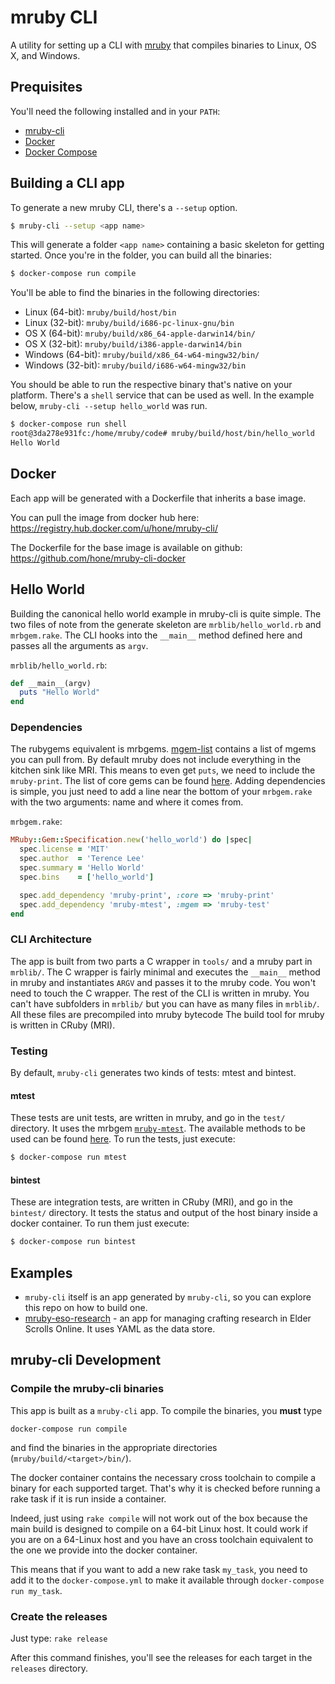 # mruby CLI
A utility for setting up a CLI with [mruby](https://www.mruby.org) that compiles binaries to Linux, OS X, and Windows.

## Prequisites
You'll need the following installed and in your `PATH`:

* [mruby-cli](https://github.com/hone/mruby-cli/releases)
* [Docker](https://docs.docker.com/installation/)
* [Docker Compose](https://docs.docker.com/compose/install/)

## Building a CLI app
To generate a new mruby CLI, there's a `--setup` option.

```sh
$ mruby-cli --setup <app name>
```

This will generate a folder `<app name>` containing a basic skeleton for getting started. Once you're in the folder, you can build all the binaries:

```sh
$ docker-compose run compile
```

You'll be able to find the binaries in the following directories:

* Linux (64-bit): `mruby/build/host/bin`
* Linux (32-bit): `mruby/build/i686-pc-linux-gnu/bin`
* OS X (64-bit): `mruby/build/x86_64-apple-darwin14/bin/`
* OS X (32-bit): `mruby/build/i386-apple-darwin14/bin`
* Windows (64-bit): `mruby/build/x86_64-w64-mingw32/bin/`
* Windows (32-bit): `mruby/build/i686-w64-mingw32/bin`

You should be able to run the respective binary that's native on your platform. There's a `shell` service that can be used as well. In the example below, `mruby-cli --setup hello_world` was run.

```sh
$ docker-compose run shell
root@3da278e931fc:/home/mruby/code# mruby/build/host/bin/hello_world
Hello World
```

## Docker

Each app will be generated with a Dockerfile that inherits a base image.

You can pull the image from docker hub here:
https://registry.hub.docker.com/u/hone/mruby-cli/

The Dockerfile for the base image is available on github:
https://github.com/hone/mruby-cli-docker

## Hello World

Building the canonical hello world example in mruby-cli is quite simple. The two files of note from the generate skeleton are `mrblib/hello_world.rb` and `mrbgem.rake`. The CLI hooks into the `__main__` method defined here and passes all the arguments as `argv`.

`mrblib/hello_world.rb`:
```ruby
def __main__(argv)
  puts "Hello World"
end
```

### Dependencies
The rubygems equivalent is mrbgems. [mgem-list](https://github.com/mruby/mgem-list) contains a list of mgems you can pull from. By default mruby does not include everything in the kitchen sink like MRI. This means to even get `puts`, we need to include the `mruby-print`. The list of core gems can be found [here](https://github.com/mruby/mruby/tree/master/mrbgems). Adding dependencies is simple, you just need to add a line near the bottom of your `mrbgem.rake` with the two arguments: name and where it comes from.

`mrbgem.rake`:
```ruby
MRuby::Gem::Specification.new('hello_world') do |spec|
  spec.license = 'MIT'
  spec.author  = 'Terence Lee'
  spec.summary = 'Hello World'
  spec.bins    = ['hello_world']

  spec.add_dependency 'mruby-print', :core => 'mruby-print'
  spec.add_dependency 'mruby-mtest', :mgem => 'mruby-test'
end
```
### CLI Architecture
The app is built from two parts a C wrapper in `tools/` and a mruby part in `mrblib/`. The C wrapper is fairly minimal and executes the `__main__` method in mruby and instantiates `ARGV` and passes it to the mruby code. You won't need to touch the C wrapper. The rest of the CLI is written in mruby. You can't have subfolders in `mrblib/` but you can have as many files in `mrblib/`. All these files are precompiled into mruby bytecode The build tool for mruby is written in CRuby (MRI).

### Testing
By default, `mruby-cli` generates two kinds of tests: mtest and bintest.

#### mtest
These tests are unit tests, are written in mruby, and go in the `test/` directory. It uses the mrbgem [`mruby-mtest`](https://github.com/iij/mruby-mtest). The available methods to be used can be found [here](https://github.com/mruby/mruby/blob/master/test/assert.rb). To run the tests, just execute:

```sh
$ docker-compose run mtest
```

#### bintest
These are integration tests, are written in CRuby (MRI), and go in the `bintest/` directory. It tests the status and output of the host binary inside a docker container. To run them just execute:

```sh
$ docker-compose run bintest
```

## Examples
* `mruby-cli` itself is an app generated by `mruby-cli`, so you can explore this repo on how to build one.
* [mruby-eso-research](https://github.com/hone/mruby-eso-research) - an app for managing crafting research in Elder Scrolls Online. It uses YAML as the data store.

## mruby-cli Development

### Compile the mruby-cli binaries

This app is built as a `mruby-cli` app. To compile the binaries, you **must** type

```
docker-compose run compile
```

and find the binaries in the appropriate directories (`mruby/build/<target>/bin/`).

The docker container contains the necessary cross toolchain to compile a binary for each supported target. That's why it is checked before running a rake task if it is run inside a container.

Indeed, just using `rake compile` will not work out of the box because the main build is designed to compile on a 64-bit Linux host. It could work if you are on a 64-Linux host and you have an cross toolchain equivalent to the one we provide into the docker container.

This means that if you want to add a new rake task `my_task`, you need to add it to the `docker-compose.yml` to make it available through `docker-compose run my_task`.

### Create the releases

Just type: `rake release`

After this command finishes, you'll see the releases for each target in the `releases` directory.
